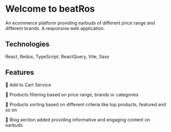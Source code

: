 # Welcome to beatRos 

An ecommerce platform providing earbuds of different price range and different brands. A responsive web application.

## Technologies
React, Redux, TypeScript, ReactQuery, Vite, Sass

## Features
🚀 Add to Cart  Service

🚀 Products filtering based on price range, brands or categories

🚀 Products sorting based on different criteria like top products, featured and so on 

🚀 Blog section added providing informative and engaging content on earbuds

